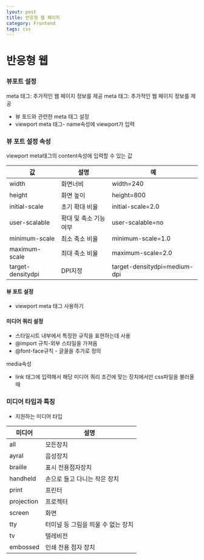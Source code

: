 ```yaml
---
lyout: post
title: 반응형 웹 페이지
category: Frontend
tags: css
---
```


# 반응형 웹

### 뷰포트 설정
meta 태그: 추가적인 웹 페이지 정보를 제공
meta 태그: 추가적인 웹 페이지 정보를 제공
* 뷰 포드와 관련한 meta 태그 설정
* viewport meta 태그- name속성에 viewport가 입력
### 뷰 포트 설정 속성

viewport meta태그의 content속성에 입력할 수 있는 값

|  값   |설명| 예|
|-------|----|---|
|  width|화면너비|width=240|
|height|화면 높이|height=800|
|initial-scale|초기 확대 비율| initial-scale=2.0|
|user-scalable|확대 및 축소 기능 여부|user-scalable=no|   
|minimum-scale|최소 축소 비율|minimum-scale=1.0|
|maximum-scale|최대 축소 비율|maximum-scale=2.0|
|target-densitydpi|DPI지정|target-densitydpi=medium-dpi|

#### 뷰 포트 설정 
* viewport meta 태그 사용하기

#### 미디어 쿼리 설정
* 스타일시트 내부에서 특정한 규칙을 표현하는데 사용
* @import 규칙-외부 스타일을 가져옴
* @font-face규칙 - 글꼴을 추가로 정의 

media속성
* link 태그에 입력해서 해당 미디어 쿼리 조건에 맞는 장치에서만 css파일을 불러올때
<link rel="stylesheet" href="<파일이름>" media="<미디어 쿼리>">

### 미디어 타입과 특징
* 지원하는 미디어 타입

|   미디어    |     설명   |
|-------|--------|
|all|모든장치|
|ayral|음성장치|
|braille|표시 전용점자장치|
|handheld|손으로 들고 다니는 작은 장치|
|print|프린터|
|projection|프로젝터|
|screen|화면|
|tty|터미널 등 그림을 띄울 수 없는 장치|
|tv|텔레비전|
|embossed|인쇄 전용 점자 장치|

